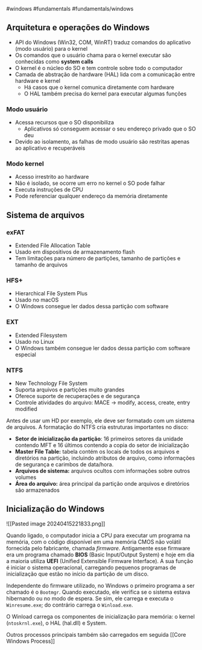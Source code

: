 #windows #fundamentals #fundamentals/windows 
## Arquitetura e operações do Windows

- API do Windows (Win32, COM, WinRT) traduz comandos do aplicativo (modo usuário) para o kernel
- Os comandos que o usuário chama para o kernel executar são conhecidas como **system calls**
- O kernel é o núcleo do SO e tem controle sobre todo o computador
- Camada de abstração de hardware (HAL) lida com a comunicação entre hardware e kernel
	- Há casos que o kernel comunica diretamente com hardware
	- O HAL também precisa do kernel para executar algumas funções

### Modo usuário

- Acessa recursos que o SO disponibiliza
	- Aplicativos só conseguem acessar o seu endereço privado que o SO deu
- Devido ao isolamento, as falhas de modo usuário são restritas apenas ao aplicativo e recuperáveis

### Modo kernel

- Acesso irrestrito ao hardware
- Não é isolado, se ocorre um erro no kernel o SO pode falhar
- Executa instruções de CPU
- Pode referenciar qualquer endereço da memória diretamente

## Sistema de arquivos

### exFAT

- Extended File Allocation Table
- Usado em dispositivos de armazenamento flash
- Tem limitações para número de partições, tamanho de partições e tamanho de arquivos

### HFS+

- Hierarchical File System Plus
- Usado no macOS
- O Windows consegue ler dados dessa partição com software

### EXT

- Extended Filesystem
- Usado no Linux
- O Windows também consegue ler dados dessa partição com software especial

### NTFS

- New Technology File System
- Suporta arquivos e partições muito grandes
- Oferece suporte de recuperações e de segurança
- Controle atividades do arquivo: MACE -> modify, access, create, entry modified

Antes de usar um HD por exemplo, ele deve ser formatado com um sistema de arquivos. A formatação do NTFS cria estruturas importantes no disco:

- **Setor de inicialização da partição**: 16 primeiros setores da unidade contendo MFT e 16 últimos contendo a copia do setor de inicialização
- **Master File Table:** tabela contém os locais de todos os arquivos e diretórios na partição, incluindo atributos de arquivo, como informações de segurança e carimbos de data/hora.
- **Arquivos de sistema:** arquivos ocultos com informações sobre outros volumes
- **Área do arquivo:** área principal da partição onde arquivos e diretórios são armazenados


## Inicialização do Windows

![[Pasted image 20240415221833.png]]

Quando ligado, o computador inicia a CPU para executar um programa na memória, com o código disponível em uma memória CMOS não volátil fornecida pelo fabricante, chamada *firmware*. Antigamente esse firmware era um programa chamado **BIOS** (Basic Input/Output System) e hoje em dia a maioria utiliza **UEFI** (Unified Extensible Firmware Interface). A sua função é iniciar o sistema operacional, carregando pequenos programas de inicialização que estão no início da partição de um disco.

Independente do firmware utilizado, no Windows o primeiro programa a ser chamado é o `Bootmgr`. Quando executado, ele verifica se o sistema estava hibernando ou no modo de espera. Se sim, ele carrega e executa o  `Winresume.exe`; do contrário carrega o `Winload.exe`.

O Winload carrega os componentes de inicialização para memória: o kernel (`ntoskrnl.exe`), o HAL (hal.dll) e System.

Outros processos principais também são carregados em seguida [[Core Windows Process]]